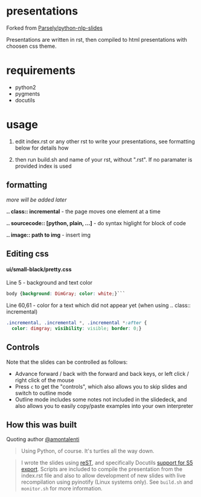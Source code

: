 # presentations

Forked from [Parsely/python-nlp-slides](https://github.com/Parsely/python-nlp-slides)

Presentations are written in rst, then compiled to html presentations with choosen css theme.
# requirements

* python2
* pygments
* docutils

# usage
1. edit index.rst or any other rst to write your presentations, see formatting below for details how

2. then run build.sh and name of your rst, without ".rst". If no paramater is provided index is used

## formatting

*more will be added later*

**.. class:: incremental** - the page moves one element at a time

**.. sourcecode:: [python, plain, ...]** - do syntax higlight for block of code

**.. image:: path to img** - insert img

## Editing css

#### ui/small-black/pretty.css

Line 5 - background and text color
```css
body {background: DimGray; color: white;}```
```
Line 60,61 - color for a text which did not appear yet (when using .. class:: incremental)
```css
.incremental, .incremental *, .incremental *:after {
  color: dimgray; visibility: visible; border: 0;}
```

## Controls

Note that the slides can be controlled as follows:

 * Advance forward / back with the forward and back keys, or left click / right click of the mouse
 * Press `c` to get the "controls", which also allows you to skip slides and switch to outline mode
 * Outline mode includes some notes not included in the slidedeck, and also allows you to easily copy/paste examples into your own interpreter

## How this was built

Quoting author [@amontalenti](http://twitter.com/amontalenti)

> Using Python, of course. It's turtles all the way down.

> I wrote the slides using [reST](http://docutils.sourceforge.net/rst.html), and specifically Docutils [support for S5 export](http://docutils.sourceforge.net/docs/user/slide-shows.html). Scripts are included to compile the presentation from the index.rst file and also to allow development of new slides with live recompilation using pyinotify (Linux systems only). See `build.sh` and `monitor.sh` for more information.
